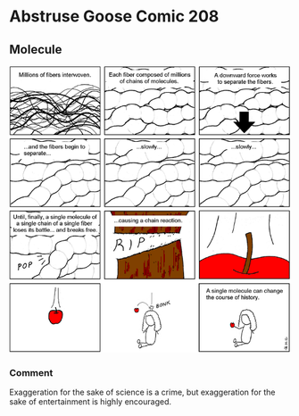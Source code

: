 # Abstruse Goose Comic 208
## Molecule

![image](apocryphal_molecule.png)
### Comment
Exaggeration for the sake of science is a crime, but exaggeration for the sake of entertainment is highly encouraged.
